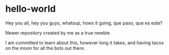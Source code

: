# hello-world

Hey you all, hey you guys, whatsup, hows it going, que paso, que es este?

Newer  repository created by me as a true newbie

I am committed to learn about this, however long it takes, and having tacos on the moon for all the bots out there.
